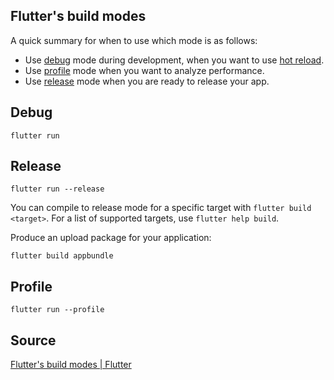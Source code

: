 ## Flutter's build modes

A quick summary for when to use which mode is as follows:

- Use [debug](https://docs.flutter.dev/testing/build-modes#debug) mode during development, when you want to use [hot reload](https://docs.flutter.dev/development/tools/hot-reload).
- Use [profile](https://docs.flutter.dev/testing/build-modes#profile) mode when you want to analyze performance.
- Use [release](https://docs.flutter.dev/testing/build-modes#release) mode when you are ready to release your app.

## Debug

```shell
flutter run
```

## Release

```shell
flutter run --release
```

You can compile to release mode for a specific target with `flutter build <target>`. For a list of supported targets, use `flutter help build`.

Produce an upload package for your application:

```shell
flutter build appbundle
```

## Profile

```shell
flutter run --profile
```

## Source

[Flutter's build modes | Flutter](https://docs.flutter.dev/testing/build-modes)
